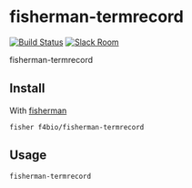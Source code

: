 # fisherman-termrecord

[![Build Status][travis-badge]][travis-link]
[![Slack Room][slack-badge]][slack-link]

fisherman-termrecord

## Install

With [fisherman]

```
fisher f4bio/fisherman-termrecord
```

## Usage

```fish
fisherman-termrecord
```

[travis-link]: https://travis-ci.org/f4bio/fisherman-termrecord
[travis-badge]: https://img.shields.io/travis/f4bio/fisherman-termrecord.svg
[slack-link]: https://fisherman-wharf.herokuapp.com
[slack-badge]: https://fisherman-wharf.herokuapp.com/badge.svg
[fisherman]: https://github.com/fisherman/fisherman
